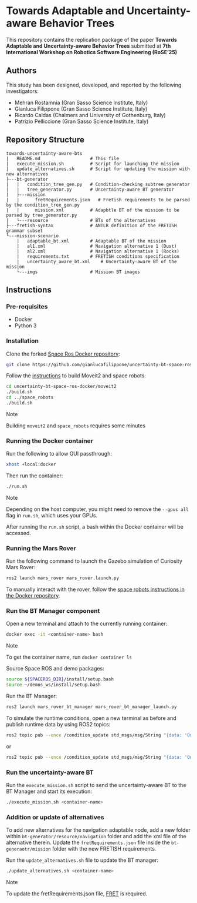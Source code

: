 # Towards Adaptable and Uncertainty-aware Behavior Trees

This repository contains the replication package of the paper **Towards Adaptable and Uncertainty-aware Behavior Trees** submitted at **7th International Workshop on Robotics Software Engineering (RoSE’25)**

## Authors
This study has been designed, developed, and reported by the following investigators:
- Mehran Rostamnia (Gran Sasso Science Institute, Italy)
- Gianluca Filippone (Gran Sasso Science Institute, Italy)
- Ricardo Caldas (Chalmers and University of Gothenburg, Italy)
- Patrizio Pelliccione (Gran Sasso Science Institute, Italy)

## Repository Structure
```
towards-uncertainty-aware-bts
|   README.md                   # This file
|   execute_mission.sh          # Script for launching the mission
|   update_alternatives.sh      # Script for updating the mission with new alternatives
├---bt-generator
|   |   condition_tree_gen.py   # Condition-checking subtree generator
|   |   tree_generator.py       # Uncertainty-aware BT generator
|   ├---mission
|   |      fretRequirements.json   # Fretish requirements to be parsed by the condition_tree_gen.py
|   |      mission.xml          # Adapbtle BT of the mission to be parsed by tree_generator.py
|   └---resource                # BTs of the alternatives 
├---fretish-syntax              # ANTLR definition of the FRETISH grammar subset
└---mission-scenario
    |   adaptable_bt.xml        # Adaptable BT of the mission
    |   al1.xml                 # Navigation alternative 1 (Dust)
    |   al2.xml                 # Navigation alternative 1 (Rocks)
    |   requirements.txt        # FRETISH conditions specification
    |   uncertainty_aware_bt.xml    # Uncertainty-aware BT of the mission
    └---imgs                    # Mission BT images
```

## Instructions
### Pre-requisites
- Docker
- Python 3

### Installation
Clone the forked [Space Ros Docker repository](https://github.com/gianlucafilippone/uncertainty-bt-space-ros-docker):

```bash
git clone https://github.com/gianlucafilippone/uncertainty-bt-space-ros-docker
```

Follow the [instructions](https://github.com/gianlucafilippone/uncertainty-bt-space-ros-docker/blob/main/space_robots/README.md) to build Moveit2 and space robots:

```bash
cd uncertainty-bt-space-ros-docker/moveit2
./build.sh
cd ../space_robots
./build.sh
```

> [!NOTE]  
> Building `moveit2` and `space_robots` requires some minutes

### Running the Docker container

Run the following to allow GUI passthrough:
```bash
xhost +local:docker
```

Then run the container:
```bash
./run.sh
```
> [!NOTE]
> Depending on the host computer, you might need to remove the ```--gpus all``` flag in ```run.sh```, which uses your GPUs.

After running the `run.sh` script, a bash within the Docker container will be accessed.

### Running the Mars Rover

Run the following command to launch the Gazebo simulation of Curiosity Mars Rover:

```bash
ros2 launch mars_rover mars_rover.launch.py
```

To manually interact with the rover, follow the [space robots instructions in the Docker repository](https://github.com/gianlucafilippone/uncertainty-bt-space-ros-docker/blob/main/space_robots/README.md#perform-tasks).

### Run the BT Manager component

Open a new terminal and attach to the currently running container:

```bash
docker exec -it <container-name> bash
```

> [!NOTE]
> To get the container name, run `docker container ls`

Source Space ROS and demo packages:

```bash
source ${SPACEROS_DIR}/install/setup.bash
source ~/demos_ws/install/setup.bash
```

Run the BT Manager:

```bash
ros2 launch mars_rover_bt_manager mars_rover_bt_manager_launch.py
```

To simulate the runtime conditions, open a new terminal as before and publish runtime data by using ROS2 topics:

```bash
ros2 topic pub --once /condition_update std_msgs/msg/String "{data: 'OnDust'}"
```

or

```bash
ros2 topic pub --once /condition_update std_msgs/msg/String "{data: 'OnRocks'}"
```

### Run the uncertainty-aware BT

Run the `execute_mission.sh` script to send the uncertainty-aware BT to the BT Manager and start its execution:

```bash
./execute_mission.sh <container-name>
```

### Addition or update of alternatives

To add new alternatives for the navigation adaptable node, add a new folder within `bt-generator/resource/navigation` folder and add the xml file of the alternative therein.
Update the `fretRequirements.json` file inside the `bt-generaotr/mission` folder with the new FRETISH requirements.

Run the `update_alternatives.sh` file to update the BT manager:

```bash
./update_alternatives.sh <container-name>
```

> [!NOTE]
> To update the fretRequirements.json file, [FRET](https://github.com/NASA-SW-VnV/fret) is required.